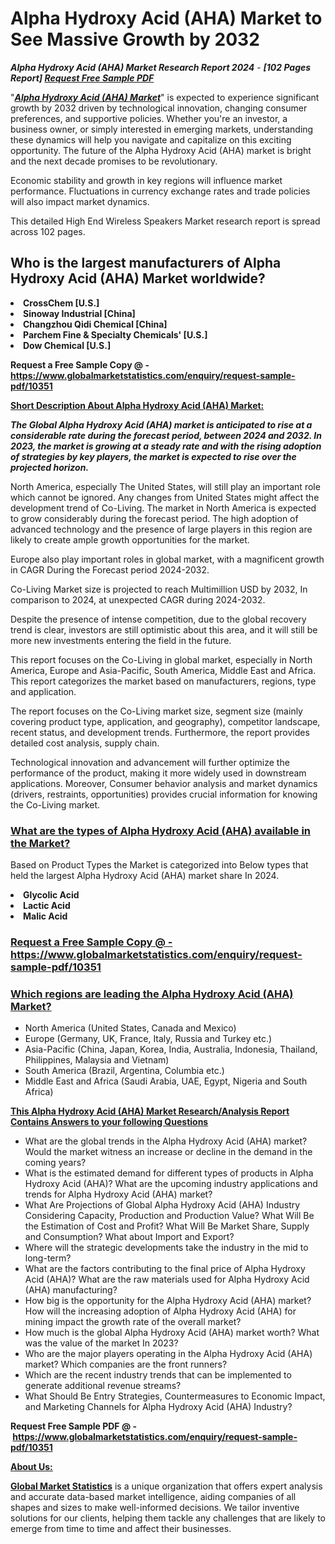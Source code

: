 <h1>Alpha Hydroxy Acid (AHA) Market to See Massive Growth by 2032</h1><p><em><strong>Alpha Hydroxy Acid (AHA) Market Research Report 2024</strong></em>&nbsp;-&nbsp;<em><strong>[102 Pages Report] </strong></em><em><strong><a href="https://www.globalmarketstatistics.com/enquiry/request-sample-pdf/10351">Request Free Sample PDF</a></strong></em></p><p>"<a style="font-style: italic; font-weight: bold;" href="https://www.globalmarketstatistics.com/market-reports/alpha-hydroxy-acid-aha-market-10351">Alpha Hydroxy Acid (AHA) Market</a>" is expected to experience significant growth by 2032 driven by technological innovation, changing consumer preferences, and supportive policies. Whether you're an investor, a business owner, or simply interested in emerging markets, understanding these dynamics will help you navigate and capitalize on this exciting opportunity. The future of the&nbsp;Alpha Hydroxy Acid (AHA) market is bright and the next decade promises to be revolutionary.</p><p>Economic stability and growth in key regions will influence market performance. Fluctuations in currency exchange rates and trade policies will also impact market dynamics.</p><p>This detailed&nbsp;High End Wireless Speakers Market research report is spread across 102 pages.</p><h2><strong>Who is the largest manufacturers of Alpha Hydroxy Acid (AHA) Market worldwide?</strong></h2><p><strong><li>CrossChem [U.S.] <li>Sinoway Industrial [China]<li>Changzhou Qidi Chemical [China]<li>Parchem Fine & Specialty Chemicals' [U.S.]<li>Dow Chemical [U.S.]</strong></p><p><strong>Request a Free Sample Copy @ - <a href="https://www.globalmarketstatistics.com/enquiry/request-sample-pdf/10351">https://www.globalmarketstatistics.com/enquiry/request-sample-pdf/10351</a></strong></p><p><strong><u>Short Description About Alpha Hydroxy Acid (AHA) Market:</u></strong></p><p><strong><em>The Global Alpha Hydroxy Acid (AHA) market is anticipated to rise at a considerable rate during the forecast period, between 2024 and 2032. In 2023, the market is growing at a steady rate and with the rising adoption of strategies by key players, the market is expected to rise over the projected horizon.</em></strong></p><p>North America, especially The United States, will still play an important role which cannot be ignored. Any changes from United States might affect the development trend of Co-Living. The market in North America is expected to grow considerably during the forecast period. The high adoption of advanced technology and the presence of large players in this region are likely to create ample growth opportunities for the market.</p><p>Europe also play important roles in global market, with a magnificent growth in CAGR During the Forecast period 2024-2032.</p><p>Co-Living Market size is projected to reach Multimillion USD by 2032, In comparison to 2024, at unexpected CAGR during 2024-2032.</p><p>Despite the presence of intense competition, due to the global recovery trend is clear, investors are still optimistic about this area, and it will still be more new investments entering the field in the future.</p><p>This report focuses on the Co-Living in global market, especially in North America, Europe and Asia-Pacific, South America, Middle East and Africa. This report categorizes the market based on manufacturers, regions, type and application.</p><p>The report focuses on the Co-Living market size, segment size (mainly covering product type, application, and geography), competitor landscape, recent status, and development trends. Furthermore, the report provides detailed cost analysis, supply chain.</p><p>Technological innovation and advancement will further optimize the performance of the product, making it more widely used in downstream applications. Moreover, Consumer behavior analysis and market dynamics (drivers, restraints, opportunities) provides crucial information for knowing the Co-Living market.</p><h3 class="rank-math-question "><span style="text-decoration: underline;">What are the types of Alpha Hydroxy Acid (AHA) available in the Market?</span></h3><p>Based on Product Types the Market is categorized into Below types that held the largest Alpha Hydroxy Acid (AHA) market share In 2024.</p><p><strong><li>Glycolic Acid<li>Lactic Acid<li>Malic Acid</strong></p><h3 class="rank-math-question "><span style="text-decoration: underline;">Request a Free Sample Copy @ - <a href="https://www.globalmarketstatistics.com/enquiry/request-sample-pdf/10351">https://www.globalmarketstatistics.com/enquiry/request-sample-pdf/10351</a></span></h3><h3 class="rank-math-question "><span style="text-decoration: underline;">Which regions are leading the Alpha Hydroxy Acid (AHA) Market?</span></h3><ul><li>North America (United States, Canada and Mexico)</li><li>Europe (Germany, UK, France, Italy, Russia and Turkey etc.)</li><li>Asia-Pacific (China, Japan, Korea, India, Australia, Indonesia, Thailand, Philippines, Malaysia and Vietnam)</li><li>South America (Brazil, Argentina, Columbia etc.)</li><li>Middle East and Africa (Saudi Arabia, UAE, Egypt, Nigeria and South Africa)</li></ul><p><strong><u>This Alpha Hydroxy Acid (AHA) Market Research/Analysis Report Contains Answers to your following Questions</u></strong></p><ul><li>What are the global trends in the Alpha Hydroxy Acid (AHA) market? Would the market witness an increase or decline in the demand in the coming years?</li><li>What is the estimated demand for different types of products in Alpha Hydroxy Acid (AHA)? What are the upcoming industry applications and trends for Alpha Hydroxy Acid (AHA) market?</li><li>What Are Projections of Global Alpha Hydroxy Acid (AHA) Industry Considering Capacity, Production and Production Value? What Will Be the Estimation of Cost and Profit? What Will Be Market Share, Supply and Consumption? What about Import and Export?</li><li>Where will the strategic developments take the industry in the mid to long-term?</li><li>What are the factors contributing to the final price of Alpha Hydroxy Acid (AHA)? What are the raw materials used for Alpha Hydroxy Acid (AHA) manufacturing?</li><li>How big is the opportunity for the Alpha Hydroxy Acid (AHA) market? How will the increasing adoption of Alpha Hydroxy Acid (AHA) for mining impact the growth rate of the overall market?</li><li>How much is the global Alpha Hydroxy Acid (AHA) market worth? What was the value of the market In 2023?</li><li>Who are the major players operating in the Alpha Hydroxy Acid (AHA) market? Which companies are the front runners?</li><li>Which are the recent industry trends that can be implemented to generate additional revenue streams?</li><li>What Should Be Entry Strategies, Countermeasures to Economic Impact, and Marketing Channels for Alpha Hydroxy Acid (AHA) Industry?</li></ul><p><strong>Request Free Sample PDF @ -&nbsp;<a href="https://www.globalmarketstatistics.com/enquiry/request-sample-pdf/10351">https://www.globalmarketstatistics.com/enquiry/request-sample-pdf/10351</a></strong></p><p><strong><u>About Us:</u></strong></p><p><strong><a href="https://www.globalmarketstatistics.com/">Global Market Statistics</a></strong> is a unique organization that offers expert analysis and accurate data-based market intelligence, aiding companies of all shapes and sizes to make well-informed decisions. We tailor inventive solutions for our clients, helping them tackle any challenges that are likely to emerge from time to time and affect their businesses.</p>
